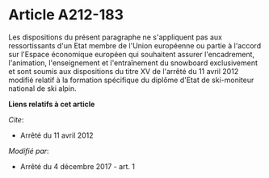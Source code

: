 # Article A212-183

Les dispositions du présent paragraphe ne s'appliquent pas aux ressortissants d'un Etat membre de l'Union européenne ou
partie à l'accord sur l'Espace économique européen qui souhaitent assurer l'encadrement, l'animation, l'enseignement et
l'entraînement du snowboard exclusivement et sont soumis aux dispositions du titre XV de l'arrêté du 11 avril 2012 modifié
relatif à la formation spécifique du diplôme d'Etat de ski-moniteur national de ski alpin.

**Liens relatifs à cet article**

_Cite_:

  - Arrêté du 11 avril 2012

_Modifié par_:

  - Arrêté du 4 décembre 2017 - art. 1
